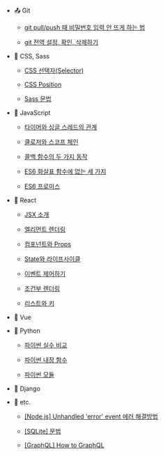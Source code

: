 - :outbox_tray: Git

  - [git pull/push 때 비밀번호 입력 안 뜨게 하는 법](/git/credential-caching.md)

  - [git 전역 설정, 확인, 삭제하기](/git/git-config.md)

- :nail_care: CSS, Sass

  - [CSS 선택자(Selector)](/css-sass/css-selector.md)

  - [CSS Position](/css-sass/css-position.md)

  - [Sass 문법](/css-sass/sass-syntax.md)

- :lemon: JavaScript

  - [타이머와 싱글 스레드의 관계](/javascript/timer-thread.md)

  - [클로저와 스코프 체인](/javascript/closure-scope-chain.md)

  - [콜백 함수의 두 가지 동작](/javascript/sync-async-callback.md)

  - [ES6 화살표 함수에 없는 세 가지](/javascript/arrow-function.md)

  - [ES6 프로미스](/javascript/promise.md)

- :peach: React

  - [JSX 소개](/react/introducing-jsx.md)

  - [엘리먼트 렌더링](/react/rendering-elements.md)

  - [컴포넌트와 Props](/react/components-and-props.md)

  - [State와 라이프사이클](/react/state-and-lifecycle.md)

  - [이벤트 제어하기](/react/handling-events.md)

  - [조건부 렌더링](/react/conditional-rendering.md)

  - [리스트와 키](/react/lists-and-keys.md)

- :green_apple: Vue

- :snake: Python

  - [파이썬 실수 비교](/python/comparing-float.md)

  - [파이썬 내장 함수](/python/builtin-functions.md)

  - [파이썬 모듈](/python/modules.md)

- :tangerine: Django

- :thought_balloon: etc.

  - [[Node.js] Unhandled 'error' event 에러 해결방법](/etc/node-listen-error.md)

  - [[SQLite] 문법](/etc/sqlite-syntax.md)

  - [[GraphQL] How to GraphQL](/etc/how-to-graphql.md)
